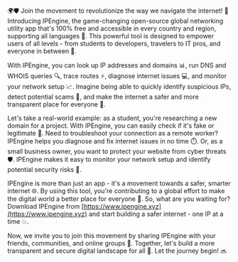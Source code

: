 🌍🛡️ Join the movement to revolutionize the way we navigate the internet! 🚀 Introducing IPEngine, the game-changing open-source global networking utility app that's 100% free and accessible in every country and region, supporting all languages 💬. This powerful tool is designed to empower users of all levels - from students to developers, travelers to IT pros, and everyone in between 👥.

With IPEngine, you can look up IP addresses and domains 📊, run DNS and WHOIS queries 🔍, trace routes ⚡️, diagnose internet issues 💻, and monitor your network setup 📈. Imagine being able to quickly identify suspicious IPs, detect potential scams 🚫, and make the internet a safer and more transparent place for everyone 🌟.

Let's take a real-world example: as a student, you're researching a new domain for a project. With IPEngine, you can easily check if it's fake or legitimate 💯. Need to troubleshoot your connection as a remote worker? IPEngine helps you diagnose and fix internet issues in no time ⏱️. Or, as a small business owner, you want to protect your website from cyber threats 🛡️. IPEngine makes it easy to monitor your network setup and identify potential security risks 🔴.

IPEngine is more than just an app - it's a movement towards a safer, smarter internet 🌐. By using this tool, you're contributing to a global effort to make the digital world a better place for everyone 👫. So, what are you waiting for? Download IPEngine from [https://www.ipengine.xyz](https://www.ipengine.xyz) and start building a safer internet - one IP at a time 💥.

Now, we invite you to join this movement by sharing IPEngine with your friends, communities, and online groups 🤝. Together, let's build a more transparent and secure digital landscape for all 👫. Let the journey begin! 🔜